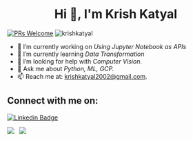 
<h1 align="center">Hi 👋, I'm Krish Katyal</h1>

[![PRs Welcome](https://img.shields.io/badge/PRs-welcome-brightgreen.svg?style=flat&logo=github)](https://github.com/krishkatyal)
<img src="https://komarev.com/ghpvc/?username=krishkatyal&label=Profile%20views&color=0e75b6&style=flat" alt="krishkatyal" />

- 🔭 I’m currently working on _Using Jupyter Notebook as APIs_
- 🌱 I’m currently learning _Data Transformation_
- 🤔 I’m looking for help with _Computer Vision._
- 💬 Ask me about _Python, ML, GCP._
- 📫 Reach me at: krishkatyal2002@gmail.com.


## Connect with me on:
[![Linkedin Badge](https://img.shields.io/badge/-KrishKatyal-blue?style=flat-square&logo=Linkedin&logoColor=white&link=https://www.linkedin.com/in/krish-katyal-b689a3181)](https://www.linkedin.com/in/krish-katyal-b689a3181)

<img src="https://github-readme-stats.vercel.app/api?username=krishkatyal&&show_icons=true&title_color=726A95&icon_color=864879&text_color=719FB0&bg_color=151515">
&nbsp;
<img src="https://github-readme-stats.vercel.app/api/top-langs/?username=krishkatyal&show_icons=true&title_color=726A95&icon_color=864879&text_color=719FB0&bg_color=151515">

